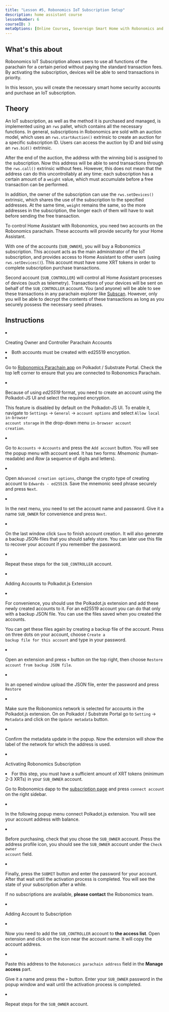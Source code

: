 ```yaml
---
title: "Lesson #5, Robonomics IoT Subscription Setup"
description: home assistant course
lessonNumber: 6
courseID: 3
metaOptions: [Online Courses, Sovereign Smart Home with Robonomics and Home Assistant]
---
```



<section class="container__reg">

## What's this about

Robonomics IoT Subscription allows users to use all functions of the parachain for a certain period without paying the standard transaction fees. By activating the subscription, devices will be able to send transactions in priority.

In this lesson, you will create the necessary smart home security accounts and purchase an IoT subscription.

</section>

<section class="container__reg">

## Theory

An IoT subscription, as well as the method it is purchased and managed, is implemented using an <code>rws</code> pallet, which contains all the necessary functions. In general, subscriptions in Robonomics are sold with an auction model, which uses an <code>rws.startAuction()</code> extrinsic to create an auction for a specific subscription ID. Users can access the auction by ID and bid using an <code>rws.bid()</code> extrinsic.

After the end of the auction, the address with the winning bid is assigned to the subscription. Now this address will be able to send transactions through the <code>rws.call()</code> extrinsic without fees. However, this does not mean that the address can do this uncontrollably at any time: each subscription has a certain amount of a <code>weight</code> value, which must accumulate before a free transaction can be performed.

In addition, the owner of the subscription can use the <code>rws.setDevices()</code> extrinsic, which shares the use of the subscription to the specified addresses. At the same time, <code>weight</code> remains the same, so the more addresses in the subscription, the longer each of them will have to wait before sending the free transaction.

To control Home Assistant with Robonomics, you need two accounts on the Robonomics parachain. These accounts will provide security for your Home Assistant.

With one of the accounts (<code>SUB_OWNER</code>), you will buy a Robonomics subscription. This account acts as the main administrator of the IoT subscription, and provides access to Home Assistant to other users (using <code>rws.setDevices()</code>). This account must have some XRT tokens in order to complete subscription purchase transactions.

Second account (<code>SUB_CONTROLLER</code>) will control all Home Assistant processes of devices (such as telemetry). Transactions of your devices will be sent on behalf of the <code>SUB_CONTROLLER</code> account. You (and anyone) will be able to see these transactions in any parachain explorer like [Subscan](https://robonomics.subscan.io/). However, only you will be able to decrypt the contents of these transactions as long as you securely possess the necessary seed phrases.

</section>

<section class="container__reg">

## Instructions

<List type="numbers">

<li>

Creating Owner and Controller Parachain Accounts

<List>

<li>

<robo-academy-note type="warning" title="WARNING">
Both accounts must be created with ed25519 encryption.
</robo-academy-note>

</li>

<li>

Go to [Robonomics Parachain app](https://polkadot.js.org/apps/?rpc=wss%3A%2F%2Fkusama.rpc.robonomics.network%2F#/) on Polkadot / Substrate Portal. Check the top left corner to ensure that you are connected to Robonomics Parachain.

</li>

<li>

Because of using *ed25519* format, you need to create an account using the Polkadot-JS UI and select the required encryption. 

This feature is disabled by default on the Polkadot-JS UI. To enable it, navigate to <code>Settings</code> -> <code>General</code> -> <code>account options</code> and select <code>Allow local in-browser account storage</code> in the drop-down menu <code>in-browser account creation</code>.
 
</li>

<li>

Go to <code>Accounts</code> -> <code>Accounts</code> and press the <code>Add account</code> button. You will see the popup menu with account seed. It has two forms: *Mnemonic* (human-readable) and *Raw* (a sequence of digits and letters).

<LessonVideo controls loop src="https://crustipfs.live/ipfs/QmQiJYPYajUJXENX2PzSJMSKGSshyWyPNqugSYxP5eCNvm" />

</li>

<li>

Open <code>Advanced creation options</code>, change the crypto type of creating account to <code>Edwards - ed25519</code>. Save the mnemonic seed phrase securely and press <code>Next</code>.

</li>

<li>

In the next menu, you need to set the account name and password. Give it a name <code>SUB_OWNER</code> for convenience and press <code>Next</code>.

</li>

<li>

On the last window click <code>Save</code> to finish account creation. It will also generate a backup JSON-files that you should safely store. You can later use this file to recover your account if you remember the password.

</li>

<li>

Repeat these steps for the <code>SUB_CONTROLLER</code> account.

</li>
</List>
</li>

<li>

Adding Accounts to Polkadot.js Extension

<List>

<li>

For convenience, you should use the Polkadot.js extension and add these newly created accounts to it. For an ed25519 account you can do that only with a backup JSON file. You can use the files saved when you created the accounts.

You can get these files again by creating a backup file of the account. Press on three dots on your account, choose <code>Create a backup file for this account</code> and type in your password.

<LessonVideo controls loop src="https://crustipfs.live/ipfs/QmRd7gztUjWkLF4W2XuJwy5aXBwzNV2aPCU6CQQLvUpSNj" />

</li>

<li>

Open an extension and press <code>+</code> button on the top right, then choose <code>Restore account from backup JSON file</code>.

</li>

<li>

In an opened window upload the JSON file, enter the password and press <code>Restore</code>

</li>

<li>

Make sure the Robonomics network is selected for accounts in the Polkadot.js extension. On on Polkadot / Substrate Portal go to <code>Setting</code> -> <code>Metadata</code> and click on the <code>Update metadata</code> button. 

<LessonVideo controls loop src="https://crustipfs.live/ipfs/QmT5sTNP9t8gpbD4RJJw6ETwG4wiziiChAh2uHHBk9Zsyd" />

</li>

<li>

Confirm the metadata update in the popup. Now the extension will show the label of the network for which the address is used.

</li>

</List>
</li>

<li>

Activating Robonomics Subscription

<List>

<li>

<robo-academy-note type="okay">
For this step, you must have a sufficient amount of XRT tokens (minimum 2-3 XRTs) in your <code>SUB_OWNER</code> account.
</robo-academy-note>

Go to Robonomics dapp to the [subscription page](https://dapp.robonomics.network/#/subscription) and press <code>connect account</code> on the right sidebar.

<LessonVideo controls loop src="https://crustipfs.live/ipfs/QmXrFCajmJgkRDSbshGD3QehjnoyS6jafEPSjHdYkoBHum" />

</li>

<li>

In the following popup menu connect Polkadot.js extension. You will see your account address with balance.

</li>

<li>

Before purchasing, check that you chose the <code>SUB_OWNER</code> account. Press the address profile icon, you should see the <code>SUB_OWNER</code> account under the <code>Check owner account</code> field.

</li>

<li>

Finally, press the <code>SUBMIT</code> button and enter the password for your account. After that wait until the activation process is completed. You will see the state of your subscription after a while.

If no subscriptions are available, **please contact** the Robonomics team.

</li>
</List>
</li>

<li>

Adding Account to Subscription

<List>

<li>

Now you need to add the <code>SUB_CONTROLLER</code> account to **the access list**. Open extension and click on the icon near the account name. It will copy the account address.

<LessonVideo controls loop src="https://crustipfs.live/ipfs/QmV1gkwtcXsWv54ov9tuXfcHg7nqs1foM8cRwts4sqnqtX" />

</li>

<li>

Paste this address to the <code>Robonomics parachain address</code> field in the **Manage access** part.

Give it a name and press the <code>+</code> button. Enter your <code>SUB_OWNER</code> password in the popup window and wait until the activation process is completed.

</li>

<li>

Repeat steps for the <code>SUB_OWNER</code> account.
</li>
</List>
</li>
</List>
</section>
